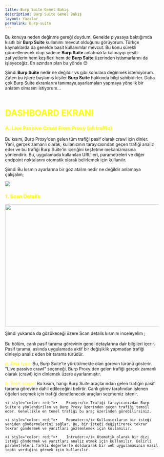 ```yaml
---
title: Burp Suite Genel Bakış 
description: Burp Suite Genel Bakış 
layout: Yazılar
permalink: Burp-suite
---
```


Bu konuya neden değinme gereği duydum. Genelde piyasaya baktığımda kısıtlı bir **Burp Suite** kullanımı mevcut olduğunu görüyorum. Türkçe kaynaklarda da genelde basit kullanımlar mevcut. Bu konu sürekli güncellenecek olup sadece **Burp Suite** anlatmakta kalmayıp çeşitli zafiyetlerin hem keşifleri hem de **Burp Suite** üzerinden istismarlarını da işleyeceğiz. En azından plan bu yönde 😊

Şimdi **Burp Suite** nedir ne değildir vs gibi konulara değinmek istemiyorum. Zaten bu işlere başlamış kişiler **Burp Suite** hakkında bilgi sahibidirler. Daha çok Burp Suite ekranlarını tanımaya,ayarlamaları yapmaya yönelik bir anlatım olmasını istiyorum...
<br><br>
<h1 style="color:yellow;">DASHBOARD EKRANI</h1>
<h3 style="color:yellow;">A. Live Passive Crawl From Proxy (all traffic)</h3>
<p>Bu kısım, Burp Proxy'den gelen tüm trafiği pasif olarak crawl için dinler. Yani, gerçek zamanlı olarak, kullanıcının tarayıcısından geçen trafiği analiz eder ve bu trafiği Burp Suite'in içeriğini keşfetme mekanizmasına yönlendirir. Bu, uygulamada kullanılan URL'leri, parametreleri ve diğer endpoint noktalarını otomatik olarak belirlemek için kullanılır.</p>
<p>Şimdi Bu kısmın ayarlarına bir göz atalım nedir ne değildir anlamaya çalışalım;</p>

<img src="https://blogger.googleusercontent.com/img/b/R29vZ2xl/AVvXsEhfQq8P5bhjHt0hIPI1F1FWPyg3NHTq4hbHoHaHcHNPBKuS749K1iEIPuZN75b4mld60ZlIg4K6nStaI4lZ7sO0aykeDrSuQ0O6sawNEfJaQJtP7spJvqc5Cv25MhY6dI90PXp6kM9W0lHymiNyLxp3vXvgSEcMfigi39RdzF8yQAWwqfP6i8FoyS-Uudip/s320/2.png" height="" width="">

<h3 style="color:yellow;">1. Scan Details</h3>

<img src="https://blogger.googleusercontent.com/img/b/R29vZ2xl/AVvXsEibi4AJVmz5jZSUJkpaypt6r5l9R1dpFVLwxB-Foc7jU6s3lwt9lb-rIHU0sh7rvAFzJ2i2gWnCdWJFZ4mZisbdtGxN0cAOCHaxghcPrqUW601IwBVqiy7uetTenUqQaD37N4uxWk3QCXeT4jAcqxjjsxyYFzNdhxMknc-tVw70OK_lHQC3zieP9WBiislG/s1200/3.png" height="400" width="600">

<p>Şimdi yukarıda da gözükeceği üzere Scan details kısmını inceleyelim ;<br><br>
Bu bölüm, canlı pasif tarama görevinin genel detaylarına dair bilgileri içerir. Pasif tarama, aslında uygulamada aktif bir değişiklik yapmadan trafiği dinleyip analiz eden bir tarama türüdür.
</p>

<i style="color: yellow;">a. Task type: </i> Bu, Burp Suite'te yürütülmekte olan görevin türünü gösterir. "Live passive crawl" seçeneği, Burp Proxy'den gelen trafiği gerçek zamanlı olarak (crawl) için dinlemek üzere ayarlanmıştır.

<i style="color: yellow;">b. Tools scope: </i> Bu kısım, hangi Burp Suite araçlarından gelen trafiğin pasif tarama görevine dahil edileceğini belirtir. Canlı görev tarafından işlenen öğeleri seçmek için trafiği denetlenecek araçları seçmemiz istenir.

    <i style="color: red;">•	Proxy:</i> Trafiği tarayıcınızdan Burp Suite'e yönlendirilen ve Burp Proxy üzerinden geçen trafiği temsil eder. Genellikle en temel trafiği bu araç üzerinden görebilirsiniz.

    <i style="color: red;">•	Repeater:</i> Kullanıcıların bir isteği yeniden göndermelerini sağlar. Bu, bir isteği değiştirerek tekrar tekrar göndermek ve yanıtları gözlemlemek için kullanılır.

    <i style="color: red;">•	Intruder:</i> Otomatik olarak bir dizi isteği göndermek ve yanıtları analiz etmek için kullanılır. Belirli parametreleri farklı değerlerle doldurarak bir web uygulamasının nasıl tepki verdiğini görmek için kullanılır.










